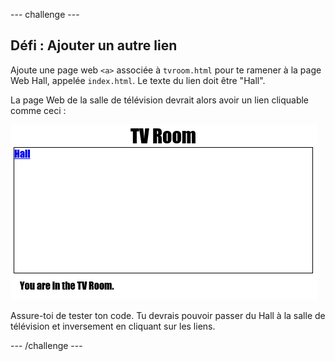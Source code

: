 \--- challenge \---

## Défi : Ajouter un autre lien

Ajoute une page web `<a>` associée à `tvroom.html` pour te ramener à la page Web Hall, appelée `index.html`. Le texte du lien doit être "Hall".

La page Web de la salle de télévision devrait alors avoir un lien cliquable comme ceci :

![capture d'écran](images/rooms-hall-link.png)

Assure-toi de tester ton code. Tu devrais pouvoir passer du Hall à la salle de télévision et inversement en cliquant sur les liens.

\--- /challenge \---